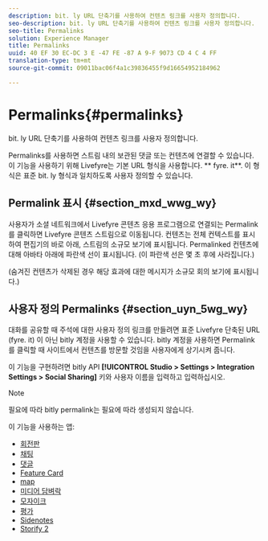 ```yaml
---
description: bit. ly URL 단축기를 사용하여 컨텐츠 링크를 사용자 정의합니다.
seo-description: bit. ly URL 단축기를 사용하여 컨텐츠 링크를 사용자 정의합니다.
seo-title: Permalinks
solution: Experience Manager
title: Permalinks
uuid: 40 EF 30 EC-DC 3 E -47 FE -87 A 9-F 9073 CD 4 C 4 FF
translation-type: tm+mt
source-git-commit: 09011bac06f4a1c39836455f9d16654952184962

---
```



# Permalinks{#permalinks}

bit. ly URL 단축기를 사용하여 컨텐츠 링크를 사용자 정의합니다.

Permalinks를 사용하면 스트림 내의 보관된 댓글 또는 컨텐츠에 연결할 수 있습니다. 이 기능을 사용하기 위해 Livefyre는 기본 URL 형식을 사용합니다. ** fyre. it**. 이 형식은 표준 bit. ly 형식과 일치하도록 사용자 정의할 수 있습니다.

## Permalink 표시 {#section_mxd_wwg_wy}

사용자가 소셜 네트워크에서 Livefyre 콘텐츠 응용 프로그램으로 연결되는 Permalink를 클릭하면 Livefyre 콘텐츠 스트림으로 이동됩니다. 컨텐츠는 전체 컨텍스트를 표시하여 편집기의 바로 아래, 스트림의 소규모 보기에 표시됩니다. Permalinked 컨텐츠에 대해 아바타 아래에 파란색 선이 표시됩니다. (이 파란색 선은 몇 초 후에 사라집니다.)

(숨겨진 컨텐츠가 삭제된 경우 해당 효과에 대한 메시지가 소규모 회의 보기에 표시됩니다.)

## 사용자 정의 Permalinks {#section_uyn_5wg_wy}

대화를 공유할 때 주석에 대한 사용자 정의 링크를 만들려면 표준 Livefyre 단축된 URL (fyre. it) 이 아닌 bitly 계정을 사용할 수 있습니다. bitly 계정을 사용하면 Permalink를 클릭할 때 사이트에서 컨텐츠를 방문할 것임을 사용자에게 상기시켜 줍니다.

이 기능을 구현하려면 bitly API **[!UICONTROL Studio > Settings > Integration Settings > Social Sharing]** 키와 사용자 이름을 입력하고 입력하십시오.

>[!NOTE]
>
>필요에 따라 bitly permalink는 필요에 따라 생성되지 않습니다.

이 기능을 사용하는 앱:

* [회전판](/help/using/c-about-apps/c-carousel-app/c-carousel-app.md#c_carousel_app)
* [채팅](/help/using/c-about-apps/c-chat-app/c-chat-app.md#c_chat_app)
* [댓글](/help/using/c-about-apps/c-comments/c-comments.md)
* [Feature Card](/help/using/c-about-apps/c-feature-card-app/c-feature-card-app.md#c_feature_card_app)
* [map](/help/using/c-about-apps/c-map-app/c-map-app.md#c_map_app)
* [미디어 담벼락](/help/using/c-about-apps/c-media-wall-app/c-media-wall-app.md#c_media_wall_app)
* [모자이크](/help/using/c-about-apps/c-mosaic-app/c-mosaic-app.md#c_mosaic_app)
* [평가](/help/using/c-about-apps/c-reviews-app/c-reviews-app.md#c_reviews_app)
* [Sidenotes](/help/using/c-about-apps/c-sidenotes-app/c-sidenotes-app.md#c_sidenotes_app)
* [Storify 2](/help/using/c-about-apps/c-storify2/c-storify2.md#c_storify2)

